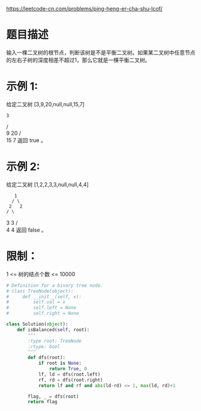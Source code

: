 https://leetcode-cn.com/problems/ping-heng-er-cha-shu-lcof/

# 题目描述
输入一棵二叉树的根节点，判断该树是不是平衡二叉树。如果某二叉树中任意节点的左右子树的深度相差不超过1，那么它就是一棵平衡二叉树。

# 示例 1:

给定二叉树 [3,9,20,null,null,15,7]

    3
   / \
  9  20
    /  \
   15   7
返回 true 。

# 示例 2:

给定二叉树 [1,2,2,3,3,null,null,4,4]

       1
      / \
     2   2
    / \
   3   3
  / \
 4   4
返回 false 。 

# 限制：
1 <= 树的结点个数 <= 10000

```python
# Definition for a binary tree node.
# class TreeNode(object):
#     def __init__(self, x):
#         self.val = x
#         self.left = None
#         self.right = None

class Solution(object):
    def isBalanced(self, root):
        """
        :type root: TreeNode
        :rtype: bool
        """
        def dfs(root):
            if root is None:
                return True, 0
            lf, ld = dfs(root.left)
            rf, rd = dfs(root.right)
            return lf and rf and abs(ld-rd) <= 1, max(ld, rd)+1

        flag, _ = dfs(root)
        return flag

        
```